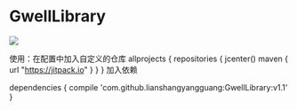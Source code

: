 # GwellLibrary
[![](https://jitpack.io/v/lianshangyangguang/gwellview.svg)](https://jitpack.io/#lianshangyangguang/GwellLibrary)   

使用：在配置中加入自定义的仓库
allprojects {
    repositories {
        jcenter()
        maven { url "https://jitpack.io" }
    }
}
加入依赖

dependencies {
    compile 'com.github.lianshangyangguang:GwellLibrary:v1.1'
}
